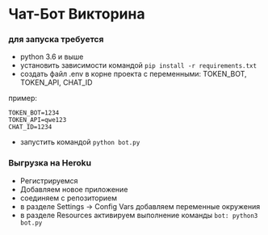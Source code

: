 # Чат-Бот Викторина

### для запуска требуется
- python 3.6 и выше 
- установить зависимости командой `pip install -r requirements.txt` 
- создать файл .env в корне проекта с переменными: TOKEN_BOT, TOKEN_API, CHAT_ID

пример:

```
TOKEN_BOT=1234
TOKEN_API=qwe123
CHAT_ID=1234

```
- запустить командой `python bot.py`


### Выгрузка на Heroku
- Регистрируемся
- Добавляем новое приложение
- соединяем с репозиторием
- в разделе Settings -> Config Vars добавляем переменные окружения
- в разделе Resources активируем выполнение команды `bot: python3 bot.py`
